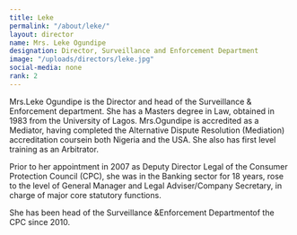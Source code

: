 ```yaml
---
title: Leke
permalink: "/about/leke/"
layout: director
name: Mrs. Leke Ogundipe
designation: Director, Surveillance and Enforcement Department
image: "/uploads/directors/leke.jpg"
social-media: none
rank: 2
---
```


Mrs.Leke Ogundipe is the Director and head of the Surveillance &amp; Enforcement department. She has a Masters degree in Law, obtained in 1983 from the University of Lagos. Mrs.Ogundipe is accredited as a Mediator, having completed the Alternative Dispute Resolution (Mediation) accreditation coursein both Nigeria and the USA. She also has first level training as an Arbitrator.

Prior to her appointment in 2007 as Deputy Director Legal of the Consumer Protection Council (CPC), she was in the Banking sector for 18 years, rose to the level of General Manager and Legal Adviser/Company Secretary, in charge of major core statutory functions.

She has been head of the Surveillance &amp;Enforcement Departmentof the CPC since 2010.